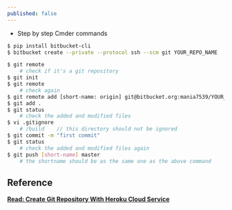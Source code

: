 ```yaml
---
published: false
---
```

* Step by step Cmder commands  


```bash
$ pip install bitbucket-cli
$ bitbucket create --private --protocol ssh --scm git YOUR_REPO_NAME

$ git remote
	# check if it's a git repository
$ git init
$ git remote
    # check again
$ git remote add [short-name: origin] git@bitbucket.org:mania7539/YOUR_REPO_NAME.git
$ git add .
$ git status
    # check the added and modified files 
$ vi .gitignore
	# /build	// this directory should not be ignored
$ git commit -m "first commit"
$ git status
	# check the added and modified files again
$ git push [short-name] master
	# the shortname should be as the same one as the above command
```


## Reference
**[Read: Create Git Repository With Heroku Cloud Service](https://mania7539.github.io/articles/create-git-repository-with-heroku-cloud-service.html)**
